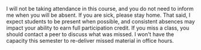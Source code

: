 I will not be taking attendance in this course, and you do not need to inform me when you will be absent. If you are sick, please stay home. That said, I expect students to be present when possible, and consistent absences may impact your ability to earn full participation credit. If you miss a class, you should contact a peer to discuss what was missed. I won't have the capacity this semester to re-deliver missed material in office hours. 